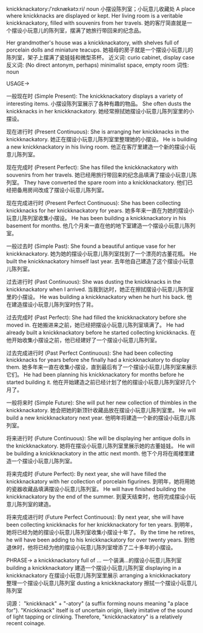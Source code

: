 knickknackatory:/ˈnɪknækətɔːri/
noun
小摆设陈列室；小玩意儿收藏处
A place where knickknacks are displayed or kept.
Her living room is a veritable knickknackatory, filled with souvenirs from her travels. 她的客厅简直就是一个摆设小玩意儿的陈列室，摆满了她旅行带回来的纪念品。

Her grandmother's house was a knickknackatory, with shelves full of porcelain dolls and miniature teacups. 她祖母的房子就是一个摆设小玩意儿的陈列室，架子上摆满了瓷娃娃和微型茶杯。
近义词: curio cabinet, display case
反义词: (No direct antonym, perhaps) minimalist space, empty room
词性: noun


USAGE->

一般现在时 (Simple Present):
The knickknackatory displays a variety of interesting items.  小摆设陈列室展示了各种有趣的物品。
She often dusts the knickknacks in her knickknackatory. 她经常擦拭她摆设小玩意儿陈列室里的小摆设。

现在进行时 (Present Continuous):
She is arranging her knickknacks in the knickknackatory. 她正在摆设小玩意儿陈列室里整理她的小摆设。
He is building a new knickknackatory in his living room. 他正在客厅里建造一个新的摆设小玩意儿陈列室。

现在完成时 (Present Perfect):
She has filled the knickknackatory with souvenirs from her travels. 她已经用旅行带回来的纪念品填满了摆设小玩意儿陈列室。
They have converted the spare room into a knickknackatory. 他们已经把备用房间改成了摆设小玩意儿陈列室。


现在完成进行时 (Present Perfect Continuous):
She has been collecting knickknacks for her knickknackatory for years.  她多年来一直在为她的摆设小玩意儿陈列室收集小摆设。
He has been building a knickknackatory in his basement for months. 他几个月来一直在他的地下室建造一个摆设小玩意儿陈列室。

一般过去时 (Simple Past):
She found a beautiful antique vase for her knickknackatory. 她为她的摆设小玩意儿陈列室找到了一个漂亮的古董花瓶。
He built the knickknackatory himself last year.  去年他自己建造了这个摆设小玩意儿陈列室。

过去进行时 (Past Continuous):
She was dusting the knickknacks in the knickknackatory when I arrived. 当我到达时，她正在擦拭摆设小玩意儿陈列室里的小摆设。
He was building a knickknackatory when he hurt his back. 他在建造摆设小玩意儿陈列室时伤了背。

过去完成时 (Past Perfect):
She had filled the knickknackatory before she moved in.  在她搬进来之前，她已经把摆设小玩意儿陈列室填满了。
He had already built a knickknackatory before he started collecting knickknacks. 在他开始收集小摆设之前，他已经建好了一个摆设小玩意儿陈列室。

过去完成进行时 (Past Perfect Continuous):
She had been collecting knickknacks for years before she finally had a knickknackatory to display them. 她多年来一直在收集小摆设，直到最后有了一个摆设小玩意儿陈列室来展示它们。
He had been planning his knickknackatory for months before he started building it. 他在开始建造之前已经计划了他的摆设小玩意儿陈列室好几个月了。

一般将来时 (Simple Future):
She will put her new collection of thimbles in the knickknackatory. 她会把她的新顶针收藏品放在摆设小玩意儿陈列室里。
He will build a new knickknackatory next year. 他明年将建造一个新的摆设小玩意儿陈列室。

将来进行时 (Future Continuous):
She will be displaying her antique dolls in the knickknackatory. 她将在摆设小玩意儿陈列室里展示她的古董娃娃。
He will be building a knickknackatory in the attic next month. 他下个月将在阁楼里建造一个摆设小玩意儿陈列室。


将来完成时 (Future Perfect):
By next year, she will have filled the knickknackatory with her collection of porcelain figurines. 到明年，她将用她的瓷器收藏品填满摆设小玩意儿陈列室。
He will have finished building the knickknackatory by the end of the summer. 到夏天结束时，他将完成摆设小玩意儿陈列室的建造。


将来完成进行时 (Future Perfect Continuous):
By next year, she will have been collecting knickknacks for her knickknackatory for ten years. 到明年，她将已经为她的摆设小玩意儿陈列室收集小摆设十年了。
By the time he retires, he will have been adding to his knickknackatory for over twenty years. 到他退休时，他将已经为他的摆设小玩意儿陈列室增添了二十多年的小摆设。


PHRASE->
a knickknackatory full of ...  一个装满...的摆设小玩意儿陈列室
building a knickknackatory  建造一个摆设小玩意儿陈列室
displaying in a knickknackatory 在摆设小玩意儿陈列室里展示
arranging a knickknackatory  整理一个摆设小玩意儿陈列室
dusting a knickknackatory  擦拭一个摆设小玩意儿陈列室


词源： "knickknack" + "-atory" (a suffix forming nouns meaning "a place for").  "Knickknack" itself is of uncertain origin, likely imitative of the sound of light tapping or clinking.  Therefore, "knickknackatory" is a relatively recent coinage.
